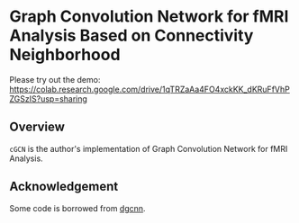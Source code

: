 # Graph Convolution Network for fMRI Analysis Based on Connectivity Neighborhood

Please try out the demo: https://colab.research.google.com/drive/1qTRZaAa4FO4xckKK_dKRuFfVhPZGSzIS?usp=sharing

## Overview
`cGCN` is the author's implementation of Graph Convolution Network for fMRI Analysis.

## Acknowledgement
Some code is borrowed from [dgcnn](
https://github.com/WangYueFt/dgcnn/blob/master/tensorflow/utils/tf_util.py).